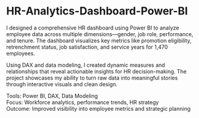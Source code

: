 # HR-Analytics-Dashboard-Power-BI
I designed a comprehensive HR dashboard using Power BI to analyze employee data across multiple dimensions—gender, job role, performance, and tenure. The dashboard visualizes key metrics like promotion eligibility, retrenchment status, job satisfaction, and service years for 1,470 employees.

Using DAX and data modeling, I created dynamic measures and relationships that reveal actionable insights for HR decision-making. The project showcases my ability to turn raw data into meaningful stories through interactive visuals and clean design.

  Tools: Power BI, DAX, Data Modeling  
  Focus: Workforce analytics, performance trends, HR strategy  
  Outcome: Improved visibility into employee metrics and strategic planning
